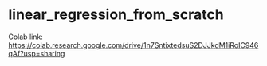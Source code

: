 # linear_regression_from_scratch

Colab link: https://colab.research.google.com/drive/1n7SntixtedsuS2DJJkdM1iRoIC946qAf?usp=sharing

